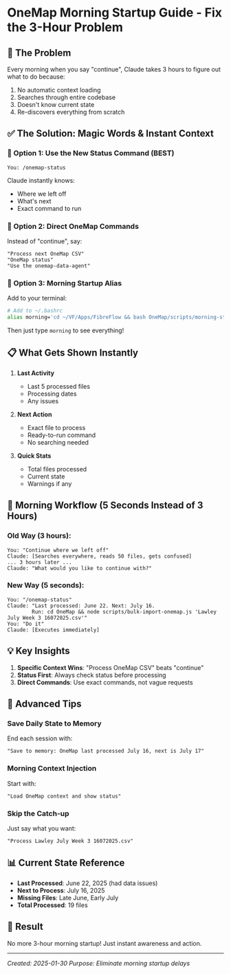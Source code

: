 # OneMap Morning Startup Guide - Fix the 3-Hour Problem

## 🚨 The Problem
Every morning when you say "continue", Claude takes 3 hours to figure out what to do because:
1. No automatic context loading
2. Searches through entire codebase
3. Doesn't know current state
4. Re-discovers everything from scratch

## ✅ The Solution: Magic Words & Instant Context

### 🎯 Option 1: Use the New Status Command (BEST)
```
You: /onemap-status
```
Claude instantly knows:
- Where we left off
- What's next
- Exact command to run

### 🎯 Option 2: Direct OneMap Commands
Instead of "continue", say:
```
"Process next OneMap CSV"
"OneMap status"
"Use the onemap-data-agent"
```

### 🎯 Option 3: Morning Startup Alias
Add to your terminal:
```bash
# Add to ~/.bashrc
alias morning='cd ~/VF/Apps/FibreFlow && bash OneMap/scripts/morning-status.sh'
```

Then just type `morning` to see everything!

## 📋 What Gets Shown Instantly

1. **Last Activity**
   - Last 5 processed files
   - Processing dates
   - Any issues

2. **Next Action**
   - Exact file to process
   - Ready-to-run command
   - No searching needed

3. **Quick Stats**
   - Total files processed
   - Current state
   - Warnings if any

## 🚀 Morning Workflow (5 Seconds Instead of 3 Hours)

### Old Way (3 hours):
```
You: "Continue where we left off"
Claude: [Searches everywhere, reads 50 files, gets confused]
... 3 hours later ...
Claude: "What would you like to continue with?"
```

### New Way (5 seconds):
```
You: "/onemap-status"
Claude: "Last processed: June 22. Next: July 16. 
        Run: cd OneMap && node scripts/bulk-import-onemap.js 'Lawley July Week 3 16072025.csv'"
You: "Do it"
Claude: [Executes immediately]
```

## 💡 Key Insights

1. **Specific Context Wins**: "Process OneMap CSV" beats "continue"
2. **Status First**: Always check status before processing
3. **Direct Commands**: Use exact commands, not vague requests

## 🔧 Advanced Tips

### Save Daily State to Memory
End each session with:
```
"Save to memory: OneMap last processed July 16, next is July 17"
```

### Morning Context Injection
Start with:
```
"Load OneMap context and show status"
```

### Skip the Catch-up
Just say what you want:
```
"Process Lawley July Week 3 16072025.csv"
```

## 📊 Current State Reference
- **Last Processed**: June 22, 2025 (had data issues)
- **Next to Process**: July 16, 2025
- **Missing Files**: Late June, Early July
- **Total Processed**: 19 files

## 🎉 Result
No more 3-hour morning startup! Just instant awareness and action.

---
*Created: 2025-01-30*
*Purpose: Eliminate morning startup delays*